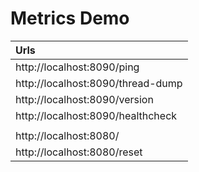 # Metrics Demo

| Urls                                |
|:------------------------------------|
| http://localhost:8090/ping          |
| http://localhost:8090/thread-dump   |
| http://localhost:8090/version       |
| http://localhost:8090/healthcheck   |
|                                     |
| http://localhost:8080/              |
| http://localhost:8080/reset         |

